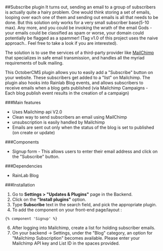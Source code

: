 ##Subscribe plugin
It turns out, sending an email to a group of subscribers is actually quite a hairy problem. One would 
think storing a set of emails, looping over each one of them and sending out emails is all that needs to be done.
But this solution only works for a very small subscriber base(5-10 max). 
Any more, and you could be invoking the wrath of the email Gods - your emails could be classified as spam 
or worse, your domain could potentially be flagged as a spammer!
(Tag v1.0 of this project uses the naive approach.. Feel free to take a look if you are interested).

The solution is to use the services of a third-party provider like [MailChimp](http://mailchimp.com/) 
that specializes in safe email transmission, and handles all the myriad requirements of bulk mailing.

This OctoberCMS plugin allows you to easily add a "Subscribe" button on your website. These subscribers get
 added to a "list" on Mailchimp.
The plugin also hooks into Rainlab Blog events, and allows subscribers to receive emails 
when a blog gets published (via Mailchimp Campaigns - Each blog publish event results in the creation of a campaign)

###Main features
* Uses Mailchimp api V2.0
* Clean way to send subscribers an email using MailChimp
* unsubscription is easily handled by Mailchimp
* Emails are sent out only when the status of the blog is set to published (on create or update)
 
###Components
* Signup form - This allows users to enter their email address and click on the "Subscribe" button.

###Dependencies
* RainLab Blog

###Installation
1. Go to __Settings > "Updates & Plugins"__ page in the Backend.
2. Click on the __"Install plugins"__ option.
3. Type __Subscribe__ text in the search field, and pick the appropriate plugin.
4. To add the component on your front-end page/layout :
```
{% component 'Signup' %}
```
6. After logging into Mailchimp, create a list for holding subscriber emails.
5. On your backend -> Settings, under the "Blog" category, an option for "Mailchimp Subscription" becomes available. Please enter 
your Mailchimp API key and List ID in the spaces provided.
